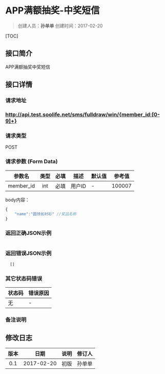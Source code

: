 # APP满额抽奖-中奖短信
>创建人员：**孙单单**
>创建时间：2017-02-20

[TOC]

## 接口简介
APP满额抽奖中奖短信

## 接口详情

### 请求地址

### http://api.test.soolife.net/sms/fulldraw/win/{member_id:[0-9]+}

### 请求类型
POST

### 请求参数 (Form Data)
| 参数名        |   类型   |  必填  | 描述         | 默认值  | 参考值     |
| ---------- | :----: | :--: | ---------- | ---- | ------- |
| member_id  |  int   |  必填  | 用户ID       | -    | 100007  |
body内容：
```javascript
{
    "name":"圆领长衬衫" //奖品名称
}
```

### 返回正确JSON示例
```javascript

```
### 返回错误JSON示例
```javascript
  []
```

### 其它状态码错误
| 状态码  | 错误原因 |
| :--- | :--- |
| 无    | -    |

### 备注说明


## 修改日志
|  版本  |     日期     | 说明   | 修订人  |
| :--: | :--------: | :--- | :--- |
| 0.1  | 2017-02-20 | 初版   | 孙单单  |
